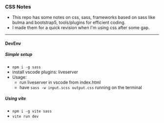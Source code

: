 ### CSS Notes

- This repo has some notes on css, sass, frameworks based on sass like bulma and bootstrap5, tools/plugins for efficient coding.
- I made them for a quick revision when I'm using css after some gap.

---

#### DevEnv
##### Simple setup
- `npm i -g sass`
- install vscode plugins: liveserver
- Usage:
  - run liveserver in vscode from index.html
  - have `sass -w input.scss output.css` running on the terminal

##### Using vite
- `npm i -g vite sass`
- `vite run dev`
